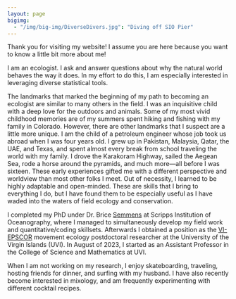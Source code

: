 ```yaml
---
layout: page
bigimg:
  - "/img/big-img/DiverseDivers.jpg": "Diving off SIO Pier"
---
```


Thank you for visiting my website! I assume you are here because you want to know a little bit more about me! 

I am an ecologist. I ask and answer questions about why the natural world behaves the way it does. In my effort to do this, I am especially interested in leveraging diverse statistical tools.  

The landmarks that marked the beginning of my path to becoming an ecologist are similar to many others in the field. I was an inquisitive child with a deep love for the outdoors and animals. Some of my most vivid childhood memories are of my summers spent hiking and fishing with my family in Colorado. However, there are other landmarks that I suspect are a little more unique. I am the child of a petroleum engineer whose job took us abroad when I was four years old. I grew up in Pakistan, Malaysia, Qatar, the UAE, and Texas, and spent almost every break from school traveling the world with my family. I drove the Karakoram Highway, sailed the Aegean Sea, rode a horse around the pyramids, and much more—all before I was sixteen. These early experiences gifted me with a different perspective and worldview than most other folks I meet. Out of necessity, I learned to be highly adaptable and open-minded. These are skills that I bring to everything I do, but I have found them to be especially useful as I have waded into the waters of field ecology and conservation. 

I completed my PhD under Dr. Brice [Semmens](https://semmenslab.org/) at Scripps Institution of Oceanography, where I managed to simultaneously develop my field work and quantitative/coding skillsets. Afterwards I obtained a position as the [VI-EPSCOR](https://www.viepscor.org/) movement ecology postdoctoral researcher at the University of the Virgin Islands (UVI). In August of 2023, I started as an Assistant Professor in the College of Science and Mathematics at UVI.   

When I am not working on my research, I enjoy skateboarding, traveling, hosting friends for dinner, and surfing with my husband. I have also recently become interested in mixology, and am frequently experimenting with different cocktail recipes. 

